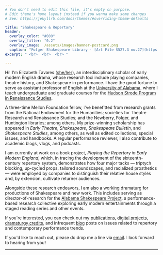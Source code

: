 ```yaml
---
# You don't need to edit this file, it's empty on purpose.
# Edit theme's home layout instead if you wanna make some changes
# See: https://jekyllrb.com/docs/themes/#overriding-theme-defaults

title: "Shakespeare & Repertory"
header:
  overlay_color: "#000"
  overlay_filter: "0.2"
  overlay_image:  /assets/images/banner-postcard.png
  caption: "Folger Shakespeare Library · [Art File S527.3 no.27](https://luna.folger.edu/luna/servlet/detail/FOLGERCM1~6~6~1207868~204080:6-pence-stamp--Shakespeare-Festival)"
excerpt: " <br>  <br>  <br> "

---
```


Hi! I'm Elizabeth Tavares ([she/her](https://pronoun.is/she)), an interdisciplinary scholar of early modern English drama, whose research foci include playing companies, theatre history, and Shakespeare in performance. I have the good fortune to serve as assistant professor of English at the [University of Alabama](https://english.ua.edu/people/etavares/), where I teach undergraduate and graduate courses for the [Hudson Strode Program in Renaissance Studies](https://strode.english.ua.edu/).

A three-time Mellon Foundation fellow, I've benefitted from research grants from the National Endowment for the Humanities; societies for Theatre Research and Renaissance Studies; and the Newberry, Folger, and Huntington libraries; among others. My prize-winning scholarship has appeared in *Early Theatre*, *Shakespeare*, *Shakespeare Bulletin*, and *Shakespeare Studies*, among others, as well as edited collections, special issues, and handbooks. A regular performance reviewer, I also contribute to academic blogs, vlogs, and podcasts.

I am currently at work on a book project, *Playing the Repertory in Early Modern England*, which, in tracing the development of the sixteenth-century repertory system, demonstrates how four major tacks — triptych blocking, up-cycled props, tailored soundscapes, and racialized prosthetics — were employed by companies to distinguish their relative house styles and, by extension, cultivate returner audiences. 

Alongside these research endeavors, I am also a working dramaturg for productions of Shakespeare and new work. This includes serving as director-of-research for the [Alabama Shakespeare Project](https://alabamashax.org/), a performance-based research collective exploring early modern entertainments through a staged reading series and other events.

If you're interested, you can check out my [publications](/_pages/publications.md), [digital projects](/_pages/dighum.md), [dramaturgy credits](/_pages/dramaturgy.md), and infrequent [blog](http://bitethumbnails.com/) posts on issues related to repertory and contemporary performance trends. 

If you'd like to reach out, please do drop me a line via [email](mailto:eetavares@ua.edu). I look forward to hearing from you!

---
